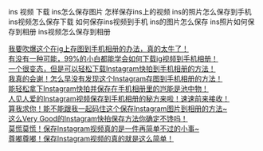 ins 视频 下载
ins怎么保存图片
怎样保存ins上的视频
ins的照片怎么保存到手机
ins视频怎么保存下载
如何保存ins视频到手机
ins的图片怎么保存
ins照片如何保存到相册
ins视频怎么保存到相册

[我要吹爆这个在ig上存图到手机相册的办法，真的太牛了！](https://www.sohu.com/a/732675150_121319595)<br>
[有没有一种可能，99%的小白都能学会如何下载ig视频到手机相册！](https://www.sohu.com/a/733257739_121319595)<br>
[一个很变态，但是可以轻松下载Instagram快拍到手机相册的方法！](https://www.sohu.com/a/733555132_121319595)<br>
[我真的会谢！怎么早没有发现这个Instagram存图到手机相册的方法！](https://www.sohu.com/a/735020728_121319595)<br>
[能轻松拿下Instagram快拍并保存在手机相册里的岂能是池中物！](https://www.sohu.com/a/736850224_121319595)<br>
[人见人爱的Instagram视频保存到手机相册的秘方来啦！速速前来接收！](https://www.sohu.com/a/736301643_121319595)<br>
[算我求你！能不能跟我一起码住这个保存Instagram图片到相册的方法~](https://www.sohu.com/a/773966581_121319595)<br>
[这么Very Good的Instagram快拍保存方法你确定不馋吗！](https://www.sohu.com/a/785409591_121319595)<br>
[莫慌莫慌！保存Instagram视频真的是一件再简单不过的小事~](https://www.sohu.com/a/800817029_121319595)<br>
[尊嘟尊嘟！保存Instagram视频的真的就是这么简单！](https://www.sohu.com/a/804380809_121319595)<br>
